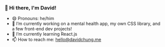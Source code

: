 ### 👋 Hi there, I'm David!

- 😄 Pronouns: he/him
- 🔭 I’m currently working on a mental health app, my own CSS library, and a few front-end dev projects!
- 🌱 I’m currently learning React.js
- 📫 How to reach me: hello@davidchung.me

<!--
- 👯 I’m looking to collaborate on ...
- 🤔 I’m looking for help with ...
- 💬 Ask me about ...
- ⚡ Fun fact: ...
-->
